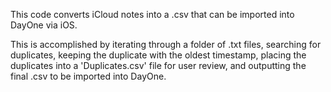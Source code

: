 This code converts iCloud notes into a .csv that can be imported into DayOne via iOS.

This is accomplished by iterating through a folder of .txt files, searching for duplicates,
keeping the duplicate with the oldest timestamp, placing the duplicates into a 'Duplicates.csv' file for user review, and outputting the final .csv to be imported into DayOne.
